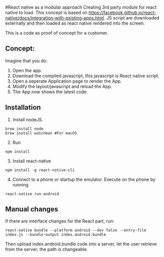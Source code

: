 #React native as a modular approach 
Creating 3rd party module for react native to load. This concept is based on https://facebook.github.io/react-native/docs/integration-with-existing-apps.html. JS script are downloaded externally and then loaded as react native rendered into the screen.

This is a code as proof of concept for a customer.

## Concept:
Imagine that you do:
1. Open the app.
2. Download the compiled javascript, this javascript is React native script.
3. Open a seperate Application page to render the App.
4. Modify the layout/javascript and reload the App.
5. The App now shows the latest code.

## Installation
1. Install nodeJS.

```
brew install node
brew install watchman #For macOS
```

2. Run

```
npm install
```

3. Install react-native

```
npm install -g react-native-cli
```

4. Connect to a phone or startup the emulator. Execute on the phone by running

```
react-native run-android
```

## Manual changes
If there are interface changes for the React part, run:

```
react-native bundle --platform android --dev false --entry-file index.js --bundle-output index.android.bundle 
```

Then upload index.android.bundle code into a server, let the user retrieve from the server; the path is changeable.
